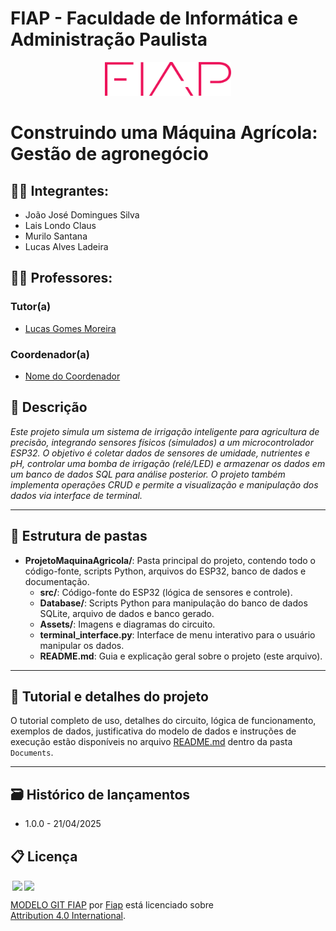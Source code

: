 # FIAP - Faculdade de Informática e Administração Paulista 

<p align="center">
<a href="https://www.fiap.com.br/"><img src="Assets/logo-fiap.png" alt="FIAP - Faculdade de Informática e Administração Paulista" border="0" width=40% height=40%></a>
</p>

# Construindo uma Máquina Agrícola: Gestão de agronegócio

## 👨‍🎓 Integrantes: 
- João José Domingues Silva
- Lais Londo Claus
- Murilo Santana
- Lucas Alves Ladeira

## 👩‍🏫 Professores:
### Tutor(a) 
- [Lucas Gomes Moreira](https://www.linkedin.com/company/inova-fusca)
### Coordenador(a)
- [Nome do Coordenador](https://www.linkedin.com/company/inova-fusca)

## 📜 Descrição

*Este projeto simula um sistema de irrigação inteligente para agricultura de precisão, integrando sensores físicos (simulados) a um microcontrolador ESP32. O objetivo é coletar dados de sensores de umidade, nutrientes e pH, controlar uma bomba de irrigação (relé/LED) e armazenar os dados em um banco de dados SQL para análise posterior. O projeto também implementa operações CRUD e permite a visualização e manipulação dos dados via interface de terminal.*

---

## 📁 Estrutura de pastas

- **ProjetoMaquinaAgricola/**: Pasta principal do projeto, contendo todo o código-fonte, scripts Python, arquivos do ESP32, banco de dados e documentação.
  - **src/**: Código-fonte do ESP32 (lógica de sensores e controle).
  - **Database/**: Scripts Python para manipulação do banco de dados SQLite, arquivo de dados e banco gerado.
  - **Assets/**: Imagens e diagramas do circuito.
  - **terminal_interface.py**: Interface de menu interativo para o usuário manipular os dados.
  - **README.md**: Guia e explicação geral sobre o projeto (este arquivo).

---

## 📖 Tutorial e detalhes do projeto

O tutorial completo de uso, detalhes do circuito, lógica de funcionamento, exemplos de dados, justificativa do modelo de dados e instruções de execução estão disponíveis no arquivo [README.md](/Documents/README.md) dentro da pasta `Documents`.

---

## 🗃 Histórico de lançamentos

* 1.0.0 - 21/04/2025

## 📋 Licença

<img style="height:22px!important;margin-left:3px;vertical-align:text-bottom;" src="https://mirrors.creativecommons.org/presskit/icons/cc.svg?ref=chooser-v1"><img style="height:22px!important;margin-left:3px;vertical-align:text-bottom;" src="https://mirrors.creativecommons.org/presskit/icons/by.svg?ref=chooser-v1"><p xmlns:cc="http://creativecommons.org/ns#" xmlns:dct="http://purl.org/dc/terms/"><a property="dct:title" rel="cc:attributionURL" href="https://github.com/agodoi/template">MODELO GIT FIAP</a> por <a rel="cc:attributionURL dct:creator" property="cc:attributionName" href="https://fiap.com.br">Fiap</a> está licenciado sobre <a href="http://creativecommons.org/licenses/by/4.0/?ref=chooser-v1" target="_blank" rel="license noopener noreferrer" style="display:inline-block;">Attribution 4.0 International</a>.</p>
